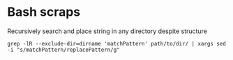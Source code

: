 # Bash scraps

Recursively search and place string in any directory despite structure
```
grep -lR --exclude-dir=dirname 'matchPattern' path/to/dir/ | xargs sed -i "s/matchPattern/replacePattern/g"
```
